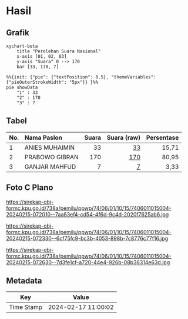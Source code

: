 # Hasil

## Grafik

```mermaid
xychart-beta
    title "Perolehan Suara Nasional"
    x-axis [01, 02, 03]
    y-axis "Suara" 0 --> 170
    bar [33, 170, 7]
```

```mermaid
%%{init: {"pie": {"textPosition": 0.5}, "themeVariables": {"pieOuterStrokeWidth": "5px"}} }%%
pie showData
    "1" : 33
    "2" : 170
    "3" : 7
```

## Tabel

| No. | Nama Paslon    | Suara | Suara (raw) | Persentase |
|:--- |:-------------- | -----:| -----------:| ----------:|
| 1   | ANIES MUHAIMIN | 33    | [33][p-1]   | 15,71      |
| 2   | PRABOWO GIBRAN | 170   | [170][p-2]  | 80,95      |
| 3   | GANJAR MAHFUD  | 7     | [7][p-3]    | 3,33       |


[p-1]: https://github.com/gigit-pemilu/pemilu-2024/blob/main/pilpres/hitung-suara/sub/74-sulawesi-tenggara/sub/06-bombana/sub/01-poleang/sub/1015-boepinang-barat/sub/004-tps/sub/paslon-1.txt
[p-2]: https://github.com/gigit-pemilu/pemilu-2024/blob/main/pilpres/hitung-suara/sub/74-sulawesi-tenggara/sub/06-bombana/sub/01-poleang/sub/1015-boepinang-barat/sub/004-tps/sub/paslon-2.txt
[p-3]: https://github.com/gigit-pemilu/pemilu-2024/blob/main/pilpres/hitung-suara/sub/74-sulawesi-tenggara/sub/06-bombana/sub/01-poleang/sub/1015-boepinang-barat/sub/004-tps/sub/paslon-3.txt

## Foto C Plano

https://sirekap-obj-formc.kpu.go.id/738a/pemilu/ppwp/74/06/01/10/15/7406011015004-20240215-072010--7aa83ef4-cd54-4f6d-9c4d-2020f7625ab6.jpg

https://sirekap-obj-formc.kpu.go.id/738a/pemilu/ppwp/74/06/01/10/15/7406011015004-20240215-072330--6cf75fc9-bc3b-4053-898b-7c8776c77f16.jpg

https://sirekap-obj-formc.kpu.go.id/738a/pemilu/ppwp/74/06/01/10/15/7406011015004-20240215-072630--7d3fe1cf-a720-44e4-926b-08b36314e63d.jpg


## Metadata

| Key        | Value               |
| ---------- | ------------------- |
| Time Stamp | 2024-02-17 11:00:02 |



